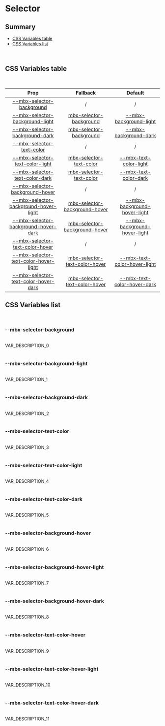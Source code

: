 # Selector

## Summary

- [CSS Variables table](#css-variables-table)
- [CSS Variables list](#css-variables-list)

<br>

## CSS Variables table

<br>

| <div style='text-align:center;margin:auto;'>Prop</div> | <div style='text-align:center;margin:auto;'>Fallback</div> | <div style='text-align:center;margin:auto;'>Default</div> |
| ------------------------------------------------------ | ---------------------------------------------------------- | --------------------------------------------------------- |
| <div style='text-align:center;margin:auto;'>[--mbx-selector-background](#mbx-selector-background)</div> | <div style='text-align:center;margin:auto;'>/</div> | <div style='text-align:center;margin:auto;'>/</div> |
| <div style='text-align:center;margin:auto;'>[--mbx-selector-background-light](#mbx-selector-background-light)</div> | <div style='text-align:center;margin:auto;'>[mbx-selector-background](#mbx-selector-background)</div> | <div style='text-align:center;margin:auto;'>[--mbx-background-light](global-css-vars.md#mbx-background-light)</div> |
| <div style='text-align:center;margin:auto;'>[--mbx-selector-background-dark](#mbx-selector-background-dark)</div> | <div style='text-align:center;margin:auto;'>[mbx-selector-background](#mbx-selector-background)</div> | <div style='text-align:center;margin:auto;'>[--mbx-background-dark](global-css-vars.md#mbx-background-dark)</div> |
| <div style='text-align:center;margin:auto;'>[--mbx-selector-text-color](#mbx-selector-text-color)</div> | <div style='text-align:center;margin:auto;'>/</div> | <div style='text-align:center;margin:auto;'>/</div> |
| <div style='text-align:center;margin:auto;'>[--mbx-selector-text-color-light](#mbx-selector-text-color-light)</div> | <div style='text-align:center;margin:auto;'>[mbx-selector-text-color](#mbx-selector-text-color)</div> | <div style='text-align:center;margin:auto;'>[--mbx-text-color-light](global-css-vars.md#mbx-text-color-light)</div> |
| <div style='text-align:center;margin:auto;'>[--mbx-selector-text-color-dark](#mbx-selector-text-color-dark)</div> | <div style='text-align:center;margin:auto;'>[mbx-selector-text-color](#mbx-selector-text-color)</div> | <div style='text-align:center;margin:auto;'>[--mbx-text-color-dark](global-css-vars.md#mbx-text-color-dark)</div> |
| <div style='text-align:center;margin:auto;'>[--mbx-selector-background-hover](#mbx-selector-background-hover)</div> | <div style='text-align:center;margin:auto;'>/</div> | <div style='text-align:center;margin:auto;'>/</div> |
| <div style='text-align:center;margin:auto;'>[--mbx-selector-background-hover-light](#mbx-selector-background-hover-light)</div> | <div style='text-align:center;margin:auto;'>[mbx-selector-background-hover](#mbx-selector-background-hover)</div> | <div style='text-align:center;margin:auto;'>[--mbx-background-hover-light](global-css-vars.md#mbx-background-hover-light)</div> |
| <div style='text-align:center;margin:auto;'>[--mbx-selector-background-hover-dark](#mbx-selector-background-hover-dark)</div> | <div style='text-align:center;margin:auto;'>[mbx-selector-background-hover](#mbx-selector-background-hover)</div> | <div style='text-align:center;margin:auto;'>[--mbx-background-hover-light](global-css-vars.md#mbx-background-hover-light)</div> |
| <div style='text-align:center;margin:auto;'>[--mbx-selector-text-color-hover](#mbx-selector-text-color-hover)</div> | <div style='text-align:center;margin:auto;'>/</div> | <div style='text-align:center;margin:auto;'>/</div> |
| <div style='text-align:center;margin:auto;'>[--mbx-selector-text-color-hover-light](#mbx-selector-text-color-hover-light)</div> | <div style='text-align:center;margin:auto;'>[mbx-selector-text-color-hover](#mbx-selector-text-color-hover)</div> | <div style='text-align:center;margin:auto;'>[--mbx-text-color-hover-light](global-css-vars.md#mbx-text-color-hover-light)</div> |
| <div style='text-align:center;margin:auto;'>[--mbx-selector-text-color-hover-dark](#mbx-selector-text-color-hover-dark)</div> | <div style='text-align:center;margin:auto;'>[mbx-selector-text-color-hover](#mbx-selector-text-color-hover)</div> | <div style='text-align:center;margin:auto;'>[--mbx-text-color-hover-dark](global-css-vars.md#mbx-text-color-hover-dark)</div> |


## CSS Variables list

<br>

### --mbx-selector-background

<br>VAR_DESCRIPTION_0<br><br>
### --mbx-selector-background-light

<br>VAR_DESCRIPTION_1<br><br>
### --mbx-selector-background-dark

<br>VAR_DESCRIPTION_2<br><br>
### --mbx-selector-text-color

<br>VAR_DESCRIPTION_3<br><br>
### --mbx-selector-text-color-light

<br>VAR_DESCRIPTION_4<br><br>
### --mbx-selector-text-color-dark

<br>VAR_DESCRIPTION_5<br><br>
### --mbx-selector-background-hover

<br>VAR_DESCRIPTION_6<br><br>
### --mbx-selector-background-hover-light

<br>VAR_DESCRIPTION_7<br><br>
### --mbx-selector-background-hover-dark

<br>VAR_DESCRIPTION_8<br><br>
### --mbx-selector-text-color-hover

<br>VAR_DESCRIPTION_9<br><br>
### --mbx-selector-text-color-hover-light

<br>VAR_DESCRIPTION_10<br><br>
### --mbx-selector-text-color-hover-dark

<br>VAR_DESCRIPTION_11<br><br>

